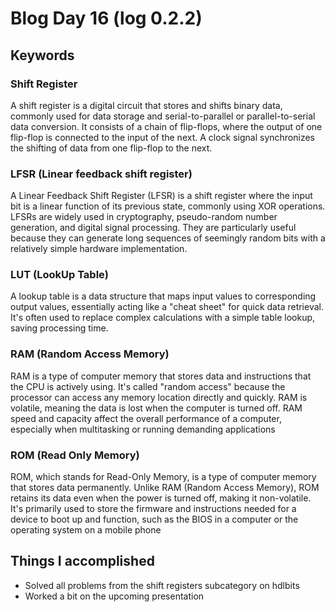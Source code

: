 # Blog Day 16 (log 0.2.2)

## Keywords
### Shift Register
A shift register is a digital circuit that stores and shifts binary data, commonly used for data storage and serial-to-parallel or parallel-to-serial data conversion. It consists of a chain of flip-flops, where the output of one flip-flop is connected to the input of the next. A clock signal synchronizes the shifting of data from one flip-flop to the next.

### LFSR (Linear feedback shift register)
A Linear Feedback Shift Register (LFSR) is a shift register where the input bit is a linear function of its previous state, commonly using XOR operations. LFSRs are widely used in cryptography, pseudo-random number generation, and digital signal processing. They are particularly useful because they can generate long sequences of seemingly random bits with a relatively simple hardware implementation.

### LUT (LookUp Table)
A lookup table is a data structure that maps input values to corresponding output values, essentially acting like a "cheat sheet" for quick data retrieval. It's often used to replace complex calculations with a simple table lookup, saving processing time.

### RAM (Random Access Memory)
RAM is a type of computer memory that stores data and instructions that the CPU is actively using. It's called "random access" because the processor can access any memory location directly and quickly. RAM is volatile, meaning the data is lost when the computer is turned off. RAM speed and capacity affect the overall performance of a computer, especially when multitasking or running demanding applications

### ROM (Read Only Memory)
ROM, which stands for Read-Only Memory, is a type of computer memory that stores data permanently. Unlike RAM (Random Access Memory), ROM retains its data even when the power is turned off, making it non-volatile. It's primarily used to store the firmware and instructions needed for a device to boot up and function, such as the BIOS in a computer or the operating system on a mobile phone

## Things I accomplished
- Solved all problems from the shift registers subcategory on hdlbits
- Worked a bit on the upcoming presentation
